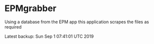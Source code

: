 # EPMgrabber
Using a database from the EPM app this application scrapes the files as required


Latest backup: Sun Sep 1 07:41:01 UTC 2019
